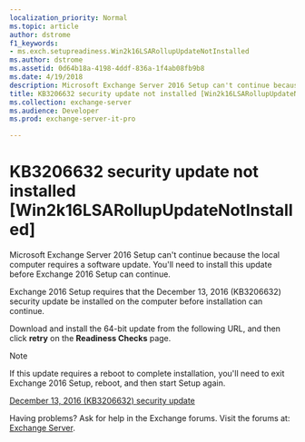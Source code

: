 ```yaml
---
localization_priority: Normal
ms.topic: article
author: dstrome
f1_keywords:
- ms.exch.setupreadiness.Win2k16LSARollupUpdateNotInstalled
ms.author: dstrome
ms.assetid: 0d64b18a-4198-4ddf-836a-1f4ab08fb9b8
ms.date: 4/19/2018
description: Microsoft Exchange Server 2016 Setup can't continue because the local computer requires a software update. You'll need to install this update before Exchange 2016 Setup can continue.
title: KB3206632 security update not installed [Win2k16LSARollupUpdateNotInstalled]
ms.collection: exchange-server
ms.audience: Developer
ms.prod: exchange-server-it-pro

---
```


# KB3206632 security update not installed [Win2k16LSARollupUpdateNotInstalled]

Microsoft Exchange Server 2016 Setup can't continue because the local computer requires a software update. You'll need to install this update before Exchange 2016 Setup can continue.

Exchange 2016 Setup requires that the December 13, 2016 (KB3206632) security update be installed on the computer before installation can continue.

Download and install the 64-bit update from the following URL, and then click **retry** on the **Readiness Checks** page.

> [!NOTE]
> If this update requires a reboot to complete installation, you'll need to exit Exchange 2016 Setup, reboot, and then start Setup again.

[December 13, 2016 (KB3206632) security update](https://go.microsoft.com/fwlink/p/?linkid=837748)

Having problems? Ask for help in the Exchange forums. Visit the forums at: [Exchange Server](https://go.microsoft.com/fwlink/p/?linkId=60612).

